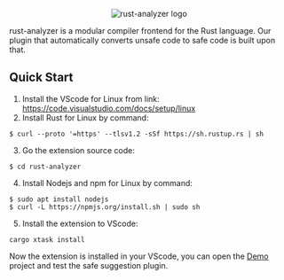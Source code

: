 <p align="center">
  <img
    src="https://raw.githubusercontent.com/rust-analyzer/rust-analyzer/master/assets/logo-wide.svg"
    alt="rust-analyzer logo">
</p>

rust-analyzer is a modular compiler frontend for the Rust language. Our plugin that automatically converts unsafe code to safe code is built upon that.
## Quick Start

1. Install the VScode for Linux from link: https://code.visualstudio.com/docs/setup/linux
2. Install Rust for Linux by command: 
```
$ curl --proto '=https' --tlsv1.2 -sSf https://sh.rustup.rs | sh
```
3. Go the extension source code:
```
$ cd rust-analyzer
```
4. Install Nodejs and npm for Linux by command: 
```
$ sudo apt install nodejs
$ curl -L https://npmjs.org/install.sh | sudo sh 
```
5. Install the extension to VScode: 
```
cargo xtask install
```
Now the extension is installed in your VScode, you can open the [Demo](./Demo) project and test the safe suggestion plugin.
